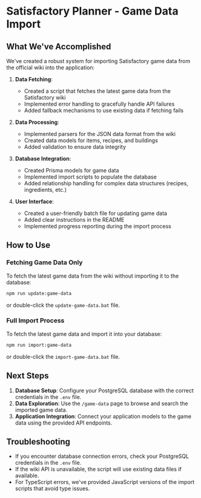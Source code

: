 # Satisfactory Planner - Game Data Import

## What We've Accomplished

We've created a robust system for importing Satisfactory game data from the official wiki into the application:

1. **Data Fetching**:
   - Created a script that fetches the latest game data from the Satisfactory wiki
   - Implemented error handling to gracefully handle API failures
   - Added fallback mechanisms to use existing data if fetching fails

2. **Data Processing**:
   - Implemented parsers for the JSON data format from the wiki
   - Created data models for items, recipes, and buildings
   - Added validation to ensure data integrity

3. **Database Integration**:
   - Created Prisma models for game data
   - Implemented import scripts to populate the database
   - Added relationship handling for complex data structures (recipes, ingredients, etc.)

4. **User Interface**:
   - Created a user-friendly batch file for updating game data
   - Added clear instructions in the README
   - Implemented progress reporting during the import process

## How to Use

### Fetching Game Data Only

To fetch the latest game data from the wiki without importing it to the database:

```bash
npm run update:game-data
```

or double-click the `update-game-data.bat` file.

### Full Import Process

To fetch the latest game data and import it into your database:

```bash
npm run import:game-data
```

or double-click the `import-game-data.bat` file.

## Next Steps

1. **Database Setup**: Configure your PostgreSQL database with the correct credentials in the `.env` file.
2. **Data Exploration**: Use the `/game-data` page to browse and search the imported game data.
3. **Application Integration**: Connect your application models to the game data using the provided API endpoints.

## Troubleshooting

- If you encounter database connection errors, check your PostgreSQL credentials in the `.env` file.
- If the wiki API is unavailable, the script will use existing data files if available.
- For TypeScript errors, we've provided JavaScript versions of the import scripts that avoid type issues.